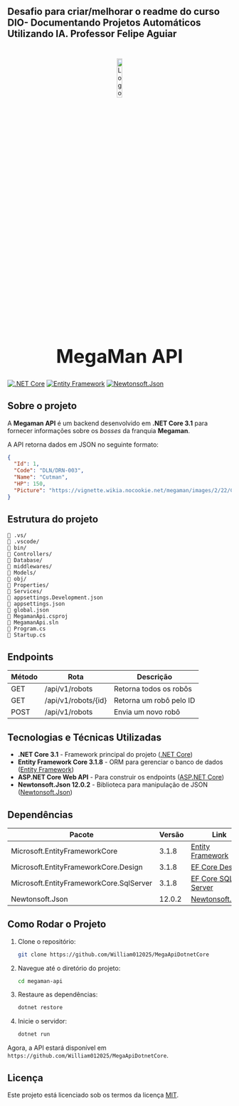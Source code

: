 ## Desafio para criar/melhorar o readme do curso DIO- Documentando Projetos Automáticos Utilizando IA. Professor Felipe Aguiar <br><br>
<p align="center">
  <img src="./_docs/assets/icon.png" alt="Logo do Projeto" width="15%">
</p>

<h1 align="center" style="font-size: 42px;"><b>MegaMan API</b></h1>


          
[![.NET Core](https://img.shields.io/badge/.NET%20Core-3.1-blue)](https://dotnet.microsoft.com/en-us/)
[![Entity Framework](https://img.shields.io/badge/Entity%20Framework-3.1.8-green)](https://docs.microsoft.com/en-us/ef/)
[![Newtonsoft.Json](https://img.shields.io/badge/Newtonsoft.Json-12.0.2-orange)](https://www.newtonsoft.com/json)
        </td>
    </tr>
</table>

## Sobre o projeto

A **Megaman API** é um backend desenvolvido em **.NET Core 3.1** para fornecer informações sobre os *bosses* da franquia **Megaman**.

A API retorna dados em JSON no seguinte formato:

```json
{
  "Id": 1,
  "Code": "DLN/DRN-003",
  "Name": "Cutman",
  "HP": 150,
  "Picture": "https://vignette.wikia.nocookie.net/megaman/images/2/22/Cutman.png"
}
```

## Estrutura do projeto

```
📁 .vs/
📁 .vscode/
📁 bin/
📁 Controllers/
📁 Database/
📁 middlewares/
📁 Models/
📁 obj/
📁 Properties/
📁 Services/
📄 appsettings.Development.json
📄 appsettings.json
📄 global.json
📄 MegamanApi.csproj
📄 MegamanApi.sln
📄 Program.cs
📄 Startup.cs
```

## Endpoints

| Método | Rota                 | Descrição                         |
|--------|----------------------|---------------------------------|
| GET    | /api/v1/robots       | Retorna todos os robôs        |
| GET    | /api/v1/robots/{id}  | Retorna um robô pelo ID       |
| POST   | /api/v1/robots       | Envia um novo robô            |

## Tecnologias e Técnicas Utilizadas

- **.NET Core 3.1** - Framework principal do projeto ([.NET Core](https://dotnet.microsoft.com/en-us/))
- **Entity Framework Core 3.1.8** - ORM para gerenciar o banco de dados ([Entity Framework](https://docs.microsoft.com/en-us/ef/))
- **ASP.NET Core Web API** - Para construir os endpoints ([ASP.NET Core](https://dotnet.microsoft.com/en-us/apps/aspnet))
- **Newtonsoft.Json 12.0.2** - Biblioteca para manipulação de JSON ([Newtonsoft.Json](https://www.newtonsoft.com/json))

## Dependências

| Pacote | Versão | Link |
|--------|--------|------|
| Microsoft.EntityFrameworkCore | 3.1.8 | [Entity Framework](https://www.nuget.org/packages/Microsoft.EntityFrameworkCore/3.1.8) |
| Microsoft.EntityFrameworkCore.Design | 3.1.8 | [EF Core Design](https://www.nuget.org/packages/Microsoft.EntityFrameworkCore.Design/3.1.8) |
| Microsoft.EntityFrameworkCore.SqlServer | 3.1.8 | [EF Core SQL Server](https://www.nuget.org/packages/Microsoft.EntityFrameworkCore.SqlServer/3.1.8) |
| Newtonsoft.Json | 12.0.2 | [Newtonsoft.Json](https://www.nuget.org/packages/Newtonsoft.Json/12.0.2) |

## Como Rodar o Projeto

1. Clone o repositório:
   ```sh
   git clone https://github.com/William012025/MegaApiDotnetCore
   ```
2. Navegue até o diretório do projeto:
   ```sh
   cd megaman-api
   ```
3. Restaure as dependências:
   ```sh
   dotnet restore
   ```
4. Inicie o servidor:
   ```sh
   dotnet run
   ```

Agora, a API estará disponível em `https://github.com/William012025/MegaApiDotnetCore`.

## Licença

Este projeto está licenciado sob os termos da licença [MIT](LICENSE).





